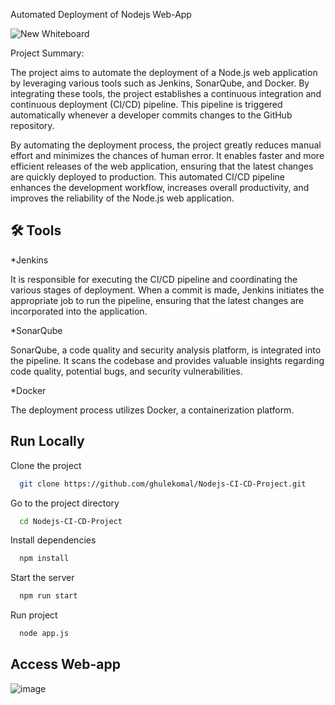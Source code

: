 
Automated Deployment of Nodejs Web-App 

![New Whiteboard](https://github.com/ghulekomal/node-todo-cicd/assets/54700625/8b38e545-4eaa-4e20-be6c-eebbd3334157)


Project Summary:

The project aims to automate the deployment of a Node.js web application by leveraging various tools such as Jenkins, SonarQube, and Docker. By integrating these tools, the project establishes a continuous integration and continuous deployment (CI/CD) pipeline. This pipeline is triggered automatically whenever a developer commits changes to the GitHub repository.

By automating the deployment process, the project greatly reduces manual effort and minimizes the chances of human error. It enables faster and more efficient releases of the web application, ensuring that the latest changes are quickly deployed to production. This automated CI/CD pipeline enhances the development workflow, increases overall productivity, and improves the reliability of the Node.js web application.




## 🛠 Tools
*Jenkins

It is responsible for executing the CI/CD pipeline and coordinating the various stages of deployment. When a commit is made, Jenkins initiates the appropriate job to run the pipeline, ensuring that the latest changes are incorporated into the application.

*SonarQube

SonarQube, a code quality and security analysis platform, is integrated into the pipeline. It scans the codebase and provides valuable insights regarding code quality, potential bugs, and security vulnerabilities.

*Docker

The deployment process utilizes Docker, a containerization platform. 


## Run Locally

Clone the project

```bash
  git clone https://github.com/ghulekomal/Nodejs-CI-CD-Project.git
```

Go to the project directory

```bash
  cd Nodejs-CI-CD-Project
```

Install dependencies
```bash
  npm install
```
Start the server
```bash
  npm run start
```
Run project
```bash
  node app.js
```


## Access Web-app
![image](https://github.com/ghulekomal/node-todo-cicd/assets/54700625/0d3d880a-978e-4b6f-becb-eda5c17a79d2)



